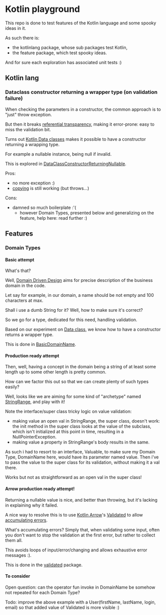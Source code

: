 # Kotlin playground

This repo is done to test features of the Kotlin language and some spooky ideas in it.

As such there is:

- the kotlinlang package, whose sub packages test Kotlin,
- the feature package, which test spooky ideas.

And for sure each exploration has associated unit tests :)

## Kotlin lang

### Dataclass constructor returning a wrapper type (on validation failure)

When checking the parameters in a constructor, the common approach is to "just" throw exception.

But then it breaks [referential transparency](https://en.wikipedia.org/wiki/Referential_transparency), making it error-prone: easy to miss the validation bit.

Turns out [Kotlin Data classes](https://kotlinlang.org/docs/data-classes.html) makes it possible to have a constructor returning a wrapping type.

For example a nullable instance, being null if invalid.

This is explored in [DataClassConstructorReturningNullable](/src/main/kotlin/kotlinlang/dataclass/DataClassConstructorReturningNullable.kt).

Pros:

- no more exception :)
- [copying](https://kotlinlang.org/docs/data-classes.html#copying) is still working (but throws...)

Cons:

- damned so much boilerplate :'(
  - however Domain Types, presented below and generalizing on the feature, help here: read further :)  

## Features

### Domain Types

#### Basic attempt

What's that?

Well, [Domain Driven Design](https://en.wikipedia.org/wiki/Domain-driven_design) aims for precise description of the business domain in the code.

Let say for example, in our domain, a name should be not empty and 100 characters at max.

Shall i use a dumb String for it? Well, how to make sure it's correct? 

So we go for a type, dedicated for this need, handling validation.

Based on our experiment on [Data class](/src/main/kotlin/kotlinlang/dataclass), we know how to have a constructor returns a wrapper type.

This is done in [BasicDomainName](/src/main/kotlin/feature/domaintypes/basic/BasicDomainName.kt).

#### Production ready attempt

Then, well, having a concept in the domain being a string of at least some length up to some other length is pretty common.

How can we factor this out so that we can create plenty of such types easily?

Well, looks like we are aiming for some kind of "archetype" named [StringRange](/src/main/kotlin/feature/domaintypes/archetypes), and play with it!

Note the interface/super class tricky logic on value validation:

- making value an open val in StringRange, the super class, doesn't work: the init method in the super class looks at the value of the subclass, which isn't initialized at this point in time, resulting in a NullPointerException.
- making value a property in StringRange's body results in the same.

As such i had to resort to an interface, Valuable, to make sure my Domain Type, DomainName here, would have its parameter named value. Then i've to pass the value to the super class for its validation, without making it a val there.

Works but not as straightforward as an open val in the super class!

#### Arrow production ready attempt!

Returning a nullable value is nice, and better than throwing, but it's lacking in explaining why it failed.

A nice way to resolve this is to use [Kotlin Arrow](https://arrow-kt.io/docs/core/)'s [Validated](https://arrow-kt.io/docs/apidocs/arrow-core/arrow.core/-validated/) to allow [accumulating errors](https://arrow-kt.io/docs/patterns/error_handling/). 

What's accumulating errors? Simply that, when validating some input, often you don't want to stop the validation at the first error, but rather to collect them all.

This avoids loops of input/error/changing and allows exhaustive error messages :).

This is done in the [validated](/src/main/kotlin/feature/domaintypes/validated) package.

#### To consider

Open question: can the operator fun invoke in DomainName be somehow not repeated for each Domain Type?

Todo: improve the above example with a User(firstName, lastName, login, email) so that added value of Validated is more visible :)